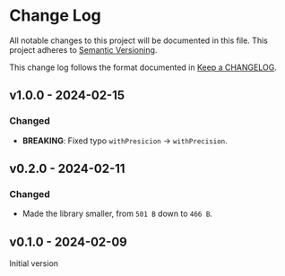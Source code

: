 # Change Log

All notable changes to this project will be documented in this file.
This project adheres to [Semantic Versioning].

This change log follows the format documented in [Keep a CHANGELOG].

[semantic versioning]: http://semver.org/
[keep a changelog]: http://keepachangelog.com/

## v1.0.0 - 2024-02-15

### Changed

- **BREAKING**: Fixed typo `withPresicion` -> `withPrecision`.

## v0.2.0 - 2024-02-11

### Changed

- Made the library smaller, from `501 B` down to `466 B`.

## v0.1.0 - 2024-02-09

Initial version
